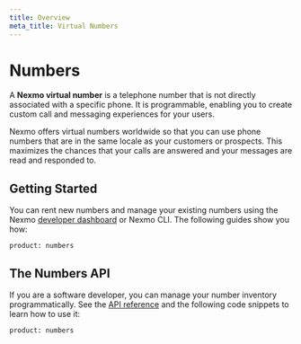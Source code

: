 ```yaml
---
title: Overview
meta_title: Virtual Numbers
---
```

# Numbers

A **Nexmo virtual number** is a telephone number that is not directly associated with a specific phone. It is programmable, enabling you to create custom call and messaging experiences for your users.

Nexmo offers virtual numbers worldwide so that you can use phone numbers that are in the same locale as your customers or prospects. This maximizes the chances that your calls are answered and your messages are read and responded to. 

## Getting Started

You can rent new numbers and manage your existing numbers using the Nexmo [developer dashboard](https://dashboard.nexmo.com) or Nexmo CLI. The following guides show you how:

```concept_list
product: numbers
```

## The Numbers API

If you are a software developer, you can manage your number inventory programmatically. See the [API reference](/api/numbers) and the following code snippets to learn how to use it:

```code_snippet_list
product: numbers
```
